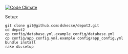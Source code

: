 [![Code Climate](https://codeclimate.com/badge.png)](https://codeclimate.com/github/dskecse/depot2)

Setup:
```
git clone git@github.com:dskecse/depot2.git
cd depot2
cp config/database.yml.example config/database.yml
cp config/app_config.yml.example config/app_config.yml
bundle install
rake db:setup
```
